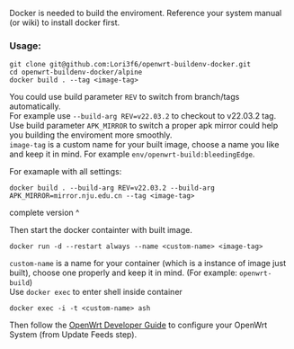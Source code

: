 Docker is needed to build the enviroment.
Reference your system manual (or wiki) to install docker first.

### Usage:
```
git clone git@github.com:Lori3f6/openwrt-buildenv-docker.git
cd openwrt-buildenv-docker/alpine
docker build . --tag <image-tag>
```
You could use build parameter `REV` to switch from branch/tags automatically.   
For example use `--build-arg REV=v22.03.2` to checkout to v22.03.2 tag.  
Use build parameter `APK_MIRROR` to switch a proper apk mirror could help you building the enviroment more smoothly.    
`image-tag` is a custom name for your built image, choose a name you like and keep it in mind. For example `env/openwrt-build:bleedingEdge`.  

For examaple with all settings:
```
docker build . --build-arg REV=v22.03.2 --build-arg APK_MIRROR=mirror.nju.edu.cn --tag <image-tag>
```
complete version ^

Then start the docker containter with built image.
```
docker run -d --restart always --name <custom-name> <image-tag>
```
`custom-name` is a name for your container (which is a instance of image just built), choose one properly and keep it in mind. (For example: `openwrt-build`)  
Use `docker exec` to enter shell inside container
```
docker exec -i -t <custom-name> ash
```
Then follow the [OpenWrt Developer Guide](https://openwrt.org/docs/guide-developer/toolchain/use-buildsystem) to configure your OpenWrt System (from Update Feeds step).


